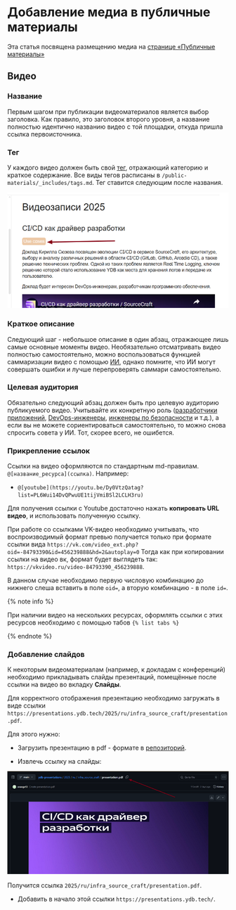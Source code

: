 # Добавление медиа в публичные материалы

Эта статья посвящена размещению медиа на [странице «Публичные материалы»](../../public-materials/videos/)

## Видео

### Название 

Первым шагом при публикации видеоматериалов является выбор заголовка. Как правило, это заголовок второго уровня, а название полностью идентично названию видео с той площадки, откуда пришла ссылка первоисточника.

### Тег

У каждого видео должен быть свой [тег](../../public-materials/videos.md), отражающий категорию и краткое содержание. Все виды тегов расписаны в `/public-materials/_includes/tags.md`. Тег ставится следующим после названия. 

![](../../contributor/documentation/_assets/tags-to-video.png)

### Краткое описание

Следующий шаг - небольшое описание в один абзац, отражающее лишь самые основные моменты видео. Необязательно отсматривать видео полностью самостоятельно, можно воспользоваться функцией саммаризации видео с помощью [ИИ](https://300.ya.ru/), однако помните, что ИИ могут совершать ошибки и лучше перепроверять саммари самостоятельно.

### Целевая аудитория

Обязательно следующий абзац должен быть про целевую аудиторию публикуемого видео. Учитывайте их конкретную роль ([разработчики приложений](../../dev/index.md), [DevOps-инженеры](../../dev/index.md), [инженеры по безопасности](../../security/index.md) и т.д.), а если вы не можете сориентироваться самостоятельно, то можно снова спросить совета у ИИ. Тот, скорее всего, не ошибется. 

### Прикрепление ссылок

Ссылки на видео оформляются по стандартным md-правилам. `@[название_ресурса](ссылка)`. Например: 

- `@[youtube](https://youtu.be/Dy0VtzQatag?list=PL6Wui14DvQPwuUE1tijVmiBSl2LCLH3ru)`

Для получения ссылки с Youtube достаточно нажать **копировать URL видео**, и использовать полученную ссылку.

При работе со ссылками VK-видео необходимо учитывать, что воспроизводимый формат превью получается только при формате ссылки вида `https://vk.com/video_ext.php?oid=-84793390&id=456239888&hd=2&autoplay=0`
Тогда как при копировании ссылки на видео вк, формат будет выглядеть так:
`https://vkvideo.ru/video-84793390_456239888`.

В данном случае необходимо первую числовую комбинацию до нижнего слеша вставить в поле `oid=`, а вторую комбинацию - в поле `id=`. 

{% note info %}

При наличии видео на нескольких ресурсах, оформлять ссылки с этих ресурсов необходимо с помощью табов `{% list tabs %}`

{% endnote %}

### Добавление слайдов

К некоторым видеоматериалам (например, к докладам с конференций) необходимо прикладывать слайды презентаций, помещённые после ссылки на видео во вкладку **Слайды**.

Для корректного отображения презентацию необходимо загружать в виде ссылки `https://presentations.ydb.tech/2025/ru/infra_source_craft/presentation.pdf`. 

Для этого нужно:

* Загрузить презентацию в pdf - формате в [репозиторий](https://github.com/ydb-platform/ydb-presentations).

* Извлечь ссылку на слайды: 

![](../../contributor/documentation/_assets/presentation-reference.png)

Получится ссылка `2025/ru/infra_source_craft/presentation.pdf`.

* Добавить в начало этой ссылки `https://presentations.ydb.tech/`.


